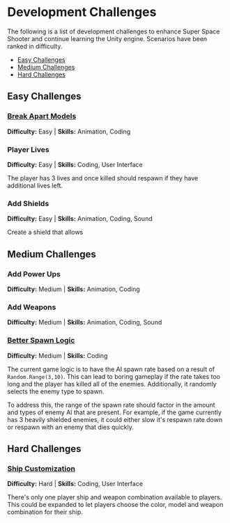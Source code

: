 # Development Challenges
The following is a list of development challenges to enhance Super Space Shooter and continue learning the Unity engine. Scenarios have been ranked in difficulty.

* [Easy Challenges](#easyStart)
* [Medium Challenges](#mediumStart)
* [Hard Challenges](#hardStart)

## Easy Challenges
### [Break Apart Models](#easyStart)
**Difficulty:** Easy   |   **Skills:** Animation, Coding

### Player Lives
**Difficulty:** Easy   |   **Skills:** Coding, User Interface

The player has 3 lives and once killed should respawn if they have additional lives left. 

### Add Shields
**Difficulty:** Easy   |   **Skills:** Animation, Coding, Sound

Create a shield that allows 

## Medium Challenges
### Add Power Ups
**Difficulty:** Medium   |   **Skills:** Animation, Coding

### Add Weapons
**Difficulty:** Medium   |   **Skills:** Animation, Coding, Sound

### [Better Spawn Logic](#mediumStart)
**Difficulty:** Medium   |   **Skills:** Coding

The current game logic is to have the AI spawn rate based on a result of ``` Random.Range(3,10)```. This can lead to boring gameplay if the rate takes too long and the player has killed all of the enemies. Additionally, it randomly selects the enemy type to spawn. 

To address this, the range of the spawn rate should factor in the amount and types of enemy AI that are present. For example, if the game currently has 3 heavily shielded enemies, it could either slow it's respawn rate down or respawn with an enemy that dies quickly.

## Hard Challenges
### [Ship Customization](#hardStart)
**Difficulty:** Hard   |   **Skills:** Coding, User Interface

There's only one player ship and weapon combination available to players. This could be expanded to let players choose the color, model and weapon combination for their ship.


